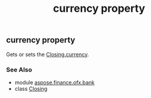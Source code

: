 ﻿---
title: currency property
second_title: Aspose.Finance for Python via .NET API References
description: 
type: docs
weight: 90
url: /python-net/aspose.finance.ofx.bank/closing/currency/
is_root: false
---

## currency property


Gets or sets the [Closing.currency](/finance/python-net/aspose.finance.ofx.bank/closing#currency).

### See Also
* module [aspose.finance.ofx.bank](../../)
* class [Closing](/finance/python-net/aspose.finance.ofx.bank/closing)
